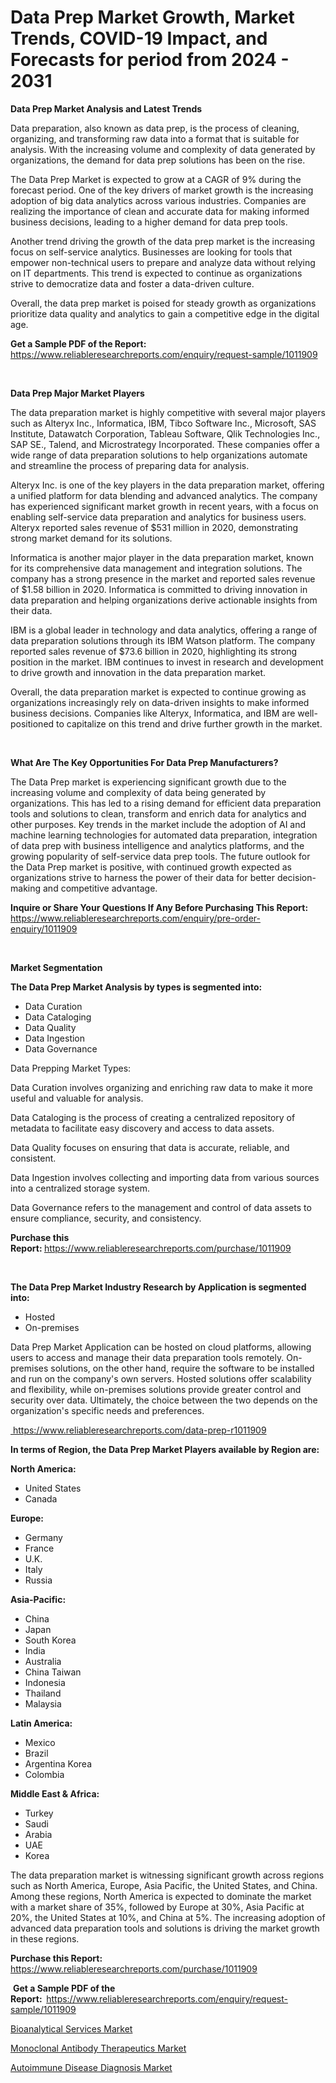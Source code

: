<p><h1>Data Prep Market Growth, Market Trends, COVID-19 Impact, and Forecasts for period from 2024 - 2031</h1></p><p><strong>Data Prep Market Analysis and Latest Trends</strong></p>
<p><p>Data preparation, also known as data prep, is the process of cleaning, organizing, and transforming raw data into a format that is suitable for analysis. With the increasing volume and complexity of data generated by organizations, the demand for data prep solutions has been on the rise.</p><p>The Data Prep Market is expected to grow at a CAGR of 9% during the forecast period. One of the key drivers of market growth is the increasing adoption of big data analytics across various industries. Companies are realizing the importance of clean and accurate data for making informed business decisions, leading to a higher demand for data prep tools.</p><p>Another trend driving the growth of the data prep market is the increasing focus on self-service analytics. Businesses are looking for tools that empower non-technical users to prepare and analyze data without relying on IT departments. This trend is expected to continue as organizations strive to democratize data and foster a data-driven culture.</p><p>Overall, the data prep market is poised for steady growth as organizations prioritize data quality and analytics to gain a competitive edge in the digital age.</p></p>
<p><strong>Get a Sample PDF of the Report:&nbsp;</strong> <a href="https://www.reliableresearchreports.com/enquiry/request-sample/1011909">https://www.reliableresearchreports.com/enquiry/request-sample/1011909</a></p>
<p>&nbsp;</p>
<p><strong>Data Prep Major Market Players</strong></p>
<p><p>The data preparation market is highly competitive with several major players such as Alteryx Inc., Informatica, IBM, Tibco Software Inc., Microsoft, SAS Institute, Datawatch Corporation, Tableau Software, Qlik Technologies Inc., SAP SE., Talend, and Microstrategy Incorporated. These companies offer a wide range of data preparation solutions to help organizations automate and streamline the process of preparing data for analysis.</p><p>Alteryx Inc. is one of the key players in the data preparation market, offering a unified platform for data blending and advanced analytics. The company has experienced significant market growth in recent years, with a focus on enabling self-service data preparation and analytics for business users. Alteryx reported sales revenue of $531 million in 2020, demonstrating strong market demand for its solutions.</p><p>Informatica is another major player in the data preparation market, known for its comprehensive data management and integration solutions. The company has a strong presence in the market and reported sales revenue of $1.58 billion in 2020. Informatica is committed to driving innovation in data preparation and helping organizations derive actionable insights from their data.</p><p>IBM is a global leader in technology and data analytics, offering a range of data preparation solutions through its IBM Watson platform. The company reported sales revenue of $73.6 billion in 2020, highlighting its strong position in the market. IBM continues to invest in research and development to drive growth and innovation in the data preparation market.</p><p>Overall, the data preparation market is expected to continue growing as organizations increasingly rely on data-driven insights to make informed business decisions. Companies like Alteryx, Informatica, and IBM are well-positioned to capitalize on this trend and drive further growth in the market.</p></p>
<p>&nbsp;</p>
<p><strong>What Are The Key Opportunities For Data Prep Manufacturers?</strong></p>
<p><p>The Data Prep market is experiencing significant growth due to the increasing volume and complexity of data being generated by organizations. This has led to a rising demand for efficient data preparation tools and solutions to clean, transform and enrich data for analytics and other purposes. Key trends in the market include the adoption of AI and machine learning technologies for automated data preparation, integration of data prep with business intelligence and analytics platforms, and the growing popularity of self-service data prep tools. The future outlook for the Data Prep market is positive, with continued growth expected as organizations strive to harness the power of their data for better decision-making and competitive advantage.</p></p>
<p><strong>Inquire or Share Your Questions If Any Before Purchasing This Report:</strong> <a href="https://www.reliableresearchreports.com/enquiry/pre-order-enquiry/1011909">https://www.reliableresearchreports.com/enquiry/pre-order-enquiry/1011909</a></p>
<p>&nbsp;</p>
<p><strong>Market Segmentation</strong></p>
<p><strong>The Data Prep Market Analysis by types is segmented into:</strong></p>
<p><ul><li>Data Curation</li><li>Data Cataloging</li><li>Data Quality</li><li>Data Ingestion</li><li>Data Governance</li></ul></p>
<p><p>Data Prepping Market Types:</p><p>Data Curation involves organizing and enriching raw data to make it more useful and valuable for analysis.</p><p>Data Cataloging is the process of creating a centralized repository of metadata to facilitate easy discovery and access to data assets.</p><p>Data Quality focuses on ensuring that data is accurate, reliable, and consistent.</p><p>Data Ingestion involves collecting and importing data from various sources into a centralized storage system.</p><p>Data Governance refers to the management and control of data assets to ensure compliance, security, and consistency.</p></p>
<p><strong>Purchase this Report:&nbsp;</strong><a href="https://www.reliableresearchreports.com/purchase/1011909">https://www.reliableresearchreports.com/purchase/1011909</a></p>
<p>&nbsp;</p>
<p><strong>The Data Prep Market Industry Research by Application is segmented into:</strong></p>
<p><ul><li>Hosted</li><li>On-premises</li></ul></p>
<p><p>Data Prep Market Application can be hosted on cloud platforms, allowing users to access and manage their data preparation tools remotely. On-premises solutions, on the other hand, require the software to be installed and run on the company's own servers. Hosted solutions offer scalability and flexibility, while on-premises solutions provide greater control and security over data. Ultimately, the choice between the two depends on the organization's specific needs and preferences.</p></p>
<p><a href="https://www.reliableresearchreports.com/data-prep-r1011909">&nbsp;https://www.reliableresearchreports.com/data-prep-r1011909</a></p>
<p><strong>In terms of Region, the Data Prep Market Players available by Region are:</strong></p>
<p>
    <p> <strong> North America: </strong>
        <ul>
            <li>United States</li>
            <li>Canada</li>
        </ul>
        </p> 
    <p> <strong> Europe: </strong>
        <ul>
            <li>Germany</li>
            <li>France</li>
            <li>U.K.</li>
            <li>Italy</li>
            <li>Russia</li>
        </ul>
        </p> 
    <p> <strong> Asia-Pacific: </strong>
        <ul>
            <li>China</li>
            <li>Japan</li>
            <li>South Korea</li>
            <li>India</li>
            <li>Australia</li>
            <li>China Taiwan</li>
            <li>Indonesia</li>
            <li>Thailand</li>
            <li>Malaysia</li>
        </ul>
        </p> 
    <p> <strong> Latin America: </strong>
        <ul>
            <li>Mexico</li>
            <li>Brazil</li>
            <li>Argentina Korea</li>
            <li>Colombia</li>
        </ul>
        </p> 
    <p> <strong> Middle East & Africa: </strong>
        <ul>
            <li>Turkey</li>
            <li>Saudi</li>
            <li>Arabia</li>
            <li>UAE</li>
            <li>Korea</li>
        </ul>
    </p>
    </p>
<p><p>The data preparation market is witnessing significant growth across regions such as North America, Europe, Asia Pacific, the United States, and China. Among these regions, North America is expected to dominate the market with a market share of 35%, followed by Europe at 30%, Asia Pacific at 20%, the United States at 10%, and China at 5%. The increasing adoption of advanced data preparation tools and solutions is driving the market growth in these regions.</p></p>
<p><strong>Purchase this Report: </strong><a href="https://www.reliableresearchreports.com/purchase/1011909">https://www.reliableresearchreports.com/purchase/1011909</a></p>
<p>&nbsp;<strong>Get a Sample PDF of the Report:&nbsp;&nbsp;</strong><a href="https://www.reliableresearchreports.com/enquiry/request-sample/1011909">https://www.reliableresearchreports.com/enquiry/request-sample/1011909</a></p>
<p><strong></strong></p>
<p><p><a href="https://github.com/gracielawharr/Market-Research-Report-List-1/blob/main/bioanalytical-services-market.md">Bioanalytical Services Market</a></p><p><a href="https://www.linkedin.com/pulse/monoclonal-antibody-therapeutics-market-trends-analysis-forecasted-xfehe">Monoclonal Antibody Therapeutics Market</a></p><p><a href="https://www.linkedin.com/pulse/autoimmune-disease-diagnosisnbspmarket-focuses-market-bvuke">Autoimmune Disease Diagnosis Market</a></p></p>